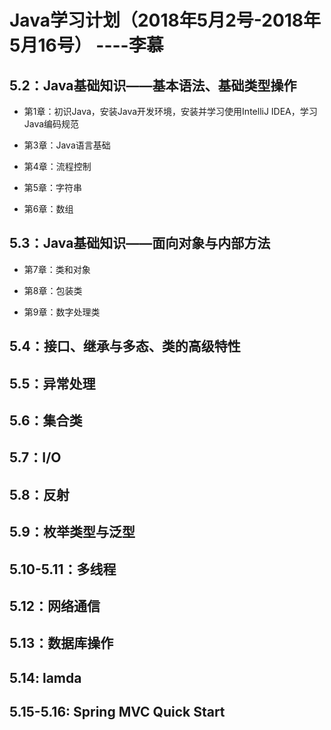 # Java学习计划（2018年5月2号-2018年5月16号）   ----李慕

## 5.2：Java基础知识——基本语法、基础类型操作

* 第1章：初识Java，安装Java开发环境，安装并学习使用IntelliJ IDEA，学习Java编码规范

* 第3章：Java语言基础

* 第4章：流程控制

* 第5章：字符串

* 第6章：数组

## 5.3：Java基础知识——面向对象与内部方法

* 第7章：类和对象

* 第8章：包装类

* 第9章：数字处理类

## 5.4：接口、继承与多态、类的高级特性

## 5.5：异常处理

## 5.6：集合类

## 5.7：I/O

## 5.8：反射

## 5.9：枚举类型与泛型

## 5.10-5.11：多线程

## 5.12：网络通信

## 5.13：数据库操作

## 5.14: lamda

## 5.15-5.16: Spring MVC Quick Start
